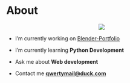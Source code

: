 # About

<center><img src="https://github.com/QwertyIsCoding/QwertyIsCoding/blob/main/Untitled.gif?raw=true"; align="center"/></center>

- I’m currently working on [Blender-Portfolio](https://github.com/QwertyIsCoding/Blender-Portfolio)

- I’m currently learning **Python Development**

- Ask me about **Web development**

- Contact me **qwertymail@duck.com**

